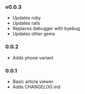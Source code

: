 ### v0.0.3
- Updates ruby
- Updates rails
- Replaces debugger with byebug
- Updates other gems

### 0.0.2
- Adds phone variant

### 0.0.1
- Basic article viewer.
- Adds CHANGELOG.md
